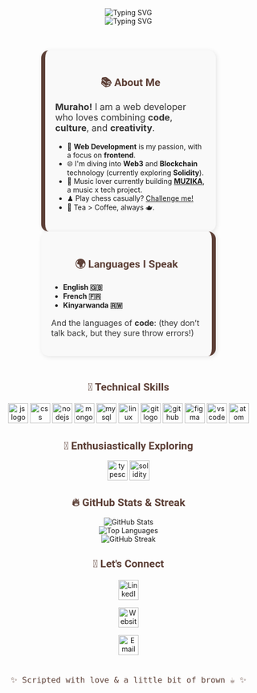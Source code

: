 <!-- Intro: Moving Text -->
<div align="center">
  <img src="https://readme-typing-svg.demolab.com?font=Roboto+mono&size=40&duration=3000&color=5D4037&center=true&vCenter=true&width=435&lines=Hey..+It's+Lyse%F0%9F%91%8B;I'm+a+Web+Dev" alt="Typing SVG"/>
</div>
<div align="center">
  <img src="https://readme-typing-svg.demolab.com?font=Fira+Code&duration=2500&pause=800&color=5D4037&center=true&vCenter=true&width=435&lines=Let's+build+interesting+things!+%F0%9F%8C%9F" alt="Typing SVG" />
</div>

<!-- About Me Section -->
<div style="display: flex; justify-content: center; flex-wrap: wrap; margin: 50px 0;">
  <div style="width: 45%; min-width: 300px; background-color: #f9f9f9; padding: 20px; border-radius: 15px; box-shadow: 2px 2px 10px rgba(0, 0, 0, 0.1); border-left: 8px solid #5D4037;">
    <h2 align="center" style="color: #5D4037; font-family: 'Roboto', sans-serif;">📚 About Me</h2>
    <p style="text-align: left; font-size: 18px; color: #333;">
      <strong>Muraho!</strong> I am a web developer who loves combining <strong>code</strong>, <strong>culture</strong>, and <strong>creativity</strong>.
    </p>
    <ul>
      <li>🧠 <strong>Web Development</strong> is my passion, with a focus on <strong>frontend</strong>.</li>
      <li>🌐 I'm diving into <strong>Web3</strong> and <strong>Blockchain</strong> technology (currently exploring <strong>Solidity</strong>).</li>
      <li>🎵 Music lover currently building <strong><a href="https://github.com/A-L-A/MUZIKA">MUZIKA</a></strong>, a music x tech project.</li>
      <li>♟ Play chess casually? <a href="https://www.chess.com/member/lyse-a" target="_blank">Challenge me!</a></li>
      <li>🍵 Tea > Coffee, always 🫖.</li>
    </ul>
  </div>

  <div style="width: 45%; min-width: 300px; background-color: #f9f9f9; padding: 20px; border-radius: 15px; box-shadow: 2px 2px 10px rgba(0, 0, 0, 0.1); border-right: 8px solid #5D4037;">
    <h2 align="center" style="color: #5D4037; font-family: 'Roboto', sans-serif;">🌍 Languages I Speak</h2>
    <ul>
      <li><strong>English 🇬🇧</strong></li>
      <li><strong>French 🇫🇷</strong></li>
      <li><strong>Kinyarwanda 🇷🇼</strong></li>
    </ul>
    <p style="font-size: 16px; color: #333;">And the languages of <strong>code</strong>: (they don’t talk back, but they sure throw errors!)</p>
  </div>
</div>

<!-- Technical Skills -->
<h2 align="center" style="color: #5D4037; font-family: 'Roboto', sans-serif;">🧰 Technical Skills</h2>
<div align="center" style="margin-top: 20px;">
  <img src="https://cdn.jsdelivr.net/gh/devicons/devicon/icons/javascript/javascript-original.svg" height="40" alt="js logo"/>
  <img src="https://cdn.jsdelivr.net/gh/devicons/devicon/icons/css3/css3-original.svg" height="40" alt="css logo"/>
  <img src="https://cdn.jsdelivr.net/gh/devicons/devicon/icons/nodejs/nodejs-original.svg" height="40" alt="nodejs logo"/>
  <img src="https://cdn.jsdelivr.net/gh/devicons/devicon/icons/mongodb/mongodb-original.svg" height="40" alt="mongodb logo"/>
  <img src="https://cdn.jsdelivr.net/gh/devicons/devicon/icons/mysql/mysql-original.svg" height="40" alt="mysql logo"/>
  <img src="https://cdn.jsdelivr.net/gh/devicons/devicon/icons/linux/linux-original.svg" height="40" alt="linux logo"/>
  <img src="https://cdn.jsdelivr.net/gh/devicons/devicon/icons/git/git-original.svg" height="40" alt="git logo"/>
  <img src="https://cdn.jsdelivr.net/gh/devicons/devicon/icons/github/github-original.svg" height="40" alt="github logo"/>
  <img src="https://cdn.jsdelivr.net/gh/devicons/devicon/icons/figma/figma-original.svg" height="40" alt="figma logo"/>
  <img src="https://cdn.jsdelivr.net/gh/devicons/devicon/icons/vscode/vscode-original.svg" height="40" alt="vscode logo"/>
  <img src="https://cdn.jsdelivr.net/gh/devicons/devicon/icons/atom/atom-original.svg" height="40" alt="atom logo"/>
</div>

<!-- Exploring -->
<h2 align="center" style="color: #5D4037; font-family: 'Roboto', sans-serif;">🌱 Enthusiastically Exploring</h2>
<div align="center" style="margin-top: 10px;">
  <img src="https://cdn.jsdelivr.net/gh/devicons/devicon/icons/typescript/typescript-original.svg" height="40" alt="typescript logo"/>
  <img src="https://upload.wikimedia.org/wikipedia/commons/9/98/Solidity_logo.svg" height="40" alt="solidity logo"/>
</div>

<!-- GitHub Stats -->
<h2 align="center" style="color: #5D4037; font-family: 'Roboto', sans-serif;">🔥 GitHub Stats & Streak</h2>
<div align="center" style="margin-top: 10px;">
  <img src="https://github-readme-stats.vercel.app/api?username=A-L-A&show_icons=true&theme=calm&icon_color=5D4037&title_color=5D4037&text_color=5D4037&count_private=true" alt="GitHub Stats"/>
</div>
<div align="center">
  <img src="https://github-readme-stats.vercel.app/api/top-langs/?username=A-L-A&layout=compact&theme=calm&title_color=5D4037&text_color=5D4037" alt="Top Languages"/>
</div>
<div align="center">
  <img src="https://streak-stats.demolab.com?user=A-L-A&theme=rose_pine&background=FFFFFF00&ring=5D4037&fire=5D4037&currStreakLabel=5D4037&sideLabels=5D4037&dates=5D4037" alt="GitHub Streak"/>
</div>

<!-- Let's Connect -->
<h2 align="center" style="color: #5D4037; font-family: 'Roboto', sans-serif;">💌 Let's Connect</h2>
<div align="center" style="margin-top: 20px; display: flex; flex-direction: column; align-items: center; gap: 15px;">
  <a href="https://www.linkedin.com/in/lyseaneze/" target="_blank" rel="noopener noreferrer" style="text-decoration: none;">
    <img src="https://cdn.jsdelivr.net/gh/devicons/devicon/icons/linkedin/linkedin-original.svg" height="40" alt="LinkedIn"/>
  </a>
  <a href="https://anezelyse.com/" target="_blank" rel="noopener noreferrer" style="text-decoration: none;">
    <img src="https://img.icons8.com/ios-filled/50/5D4037/domain.png" height="40" alt="Website"/>
  </a>
  <a href="mailto:lyseaaneze@gmail.com" target="_blank" rel="noopener noreferrer" style="text-decoration: none;">
    <img src="https://img.icons8.com/ios-filled/50/5D4037/gmail-new.png" height="40" alt="Email"/>
  </a>
</div>

<!-- Footer -->
<p align="center" style="color: #5D4037; font-family: 'Roboto Mono', monospace; font-size: 16px; margin-top: 40px;">
  ✨ Scripted with love & a little bit of brown ☕ ✨
</p>
